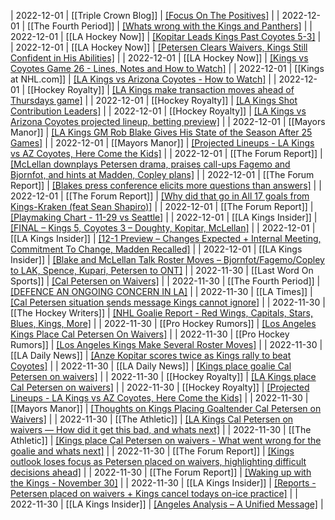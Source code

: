 | 2022-12-01 | [[Triple Crown Blog]] | [[Focus On The Positives]](https://triplecrownkings.com/?p=140) |
| 2022-12-01 | [[The Fourth Period]] | [[Whats wrong with the Kings and Panthers]](https://www.youtube.com/watch?v=xawDuEPUjKo) |
| 2022-12-01 | [[LA Hockey Now]] | [[Kopitar Leads Kings Past Coyotes 5-3]](https://www.lahockeynow.com/2022/12/01/anze-kopitar-leads-los-angeles-kings-past-arizona-coyotes-5-3) |
| 2022-12-01 | [[LA Hockey Now]] | [[Petersen Clears Waivers, Kings Still Confident in His Abilities]](https://www.lahockeynow.com/2022/12/01/cal-petersen-clears-waivers-los-angeles-kings-still-confident-in-his-abilities) |
| 2022-12-01 | [[LA Hockey Now]] | [[Kings vs Coyotes Game 26 - Lines, Notes and How to Watch]](https://www.lahockeynow.com/2022/12/01/los-angeles-kings-vs-arizona-coyotes-game-26-lines-notes--how-to-watch) |
| 2022-12-01 | [[Kings at NHL.com]] | [[LA Kings vs Arizona Coyotes - How to Watch]](https://www.nhl.com/kings/news/la-kings-vs-arizona-coyotes-how-to-watch/c-338257040) |
| 2022-12-01 | [[Hockey Royalty]] | [[LA Kings make transaction moves ahead of Thursdays game]](https://hockeyroyalty.com/2022/12/01/la-kings-make-transaction-moves-ahead-of-thursdays-game/) |
| 2022-12-01 | [[Hockey Royalty]] | [[LA Kings Shot Contribution Leaders]](https://hockeyroyalty.com/2022/12/01/la-kings-shot-contribution-leaders/) |
| 2022-12-01 | [[Hockey Royalty]] | [[LA Kings vs Arizona Coyotes projected lineup, betting preview]](https://hockeyroyalty.com/2022/12/01/la-kings-vs-arizona-coyotes-projected-lineup-betting-preview/) |
| 2022-12-01 | [[Mayors Manor]] | [[LA Kings GM Rob Blake Gives His State of the Season After 25 Games]](https://mayorsmanor.com/2022/12/la-kings-gm-rob-blake-gives-his-state-of-the-season-after-25-games/) |
| 2022-12-01 | [[Mayors Manor]] | [[Projected Lineups - LA Kings vs AZ Coyotes, Here Come the Kids]](https://mayorsmanor.com/2022/12/projected-lineups-la-kings-vs-az-coyotes-here-come-the-kids/) |
| 2022-12-01 | [[The Forum Report]] | [[McLellan downplays Petersen drama, praises call-ups Fagemo and Bjornfot, and hints at Madden, Copley plans]](https://theforumreport.com/mclellan-downplays-petersen-drama-praises-call-ups-fagemo-and-bjornfot-and-hints-at-madden-copley-plans/) |
| 2022-12-01 | [[The Forum Report]] | [[Blakes press conference elicits more questions than answers]](https://theforumreport.com/blakes-press-conference-elicits-more-questions-than-answers/) |
| 2022-12-01 | [[The Forum Report]] | [[Why did that go in All 17 goals from Kings-Kraken (feat Sean Shapiro)]](https://theforumreport.com/why-did-that-go-in-all-17-goals-from-kings-kraken-feat-sean-shapiro/) |
| 2022-12-01 | [[The Forum Report]] | [[Playmaking Chart - 11-29 vs Seattle]](https://theforumreport.com/playmaking-chart-11-29-vs-seattle/) |
| 2022-12-01 | [[LA Kings Insider]] | [[FINAL – Kings 5, Coyotes 3 – Doughty, Kopitar, McLellan]](https://lakingsinsider.com/2022/12/01/final-kings-5-coyotes-3-doughty-kopitar-mclellan/) |
| 2022-12-01 | [[LA Kings Insider]] | [[12-1 Preview – Changes Expected + Internal Meeting, Commitment To Change, Madden Recalled]](https://lakingsinsider.com/2022/12/01/12-1-preview-changes-expected-internal-meeting-commitment-to-change-madden-recalled/) |
| 2022-12-01 | [[LA Kings Insider]] | [[Blake and McLellan Talk Roster Moves – Bjornfot/Fagemo/Copley to LAK, Spence, Kupari, Petersen to ONT]](https://lakingsinsider.com/2022/12/01/blake-mclellan-talk-roster-moves-bjornfot-fagemo-copley-to-lak-spence-kupari-petersen-to-ont/) |
| 2022-11-30 | [[Last Word On Sports]] | [[Cal Petersen on Waivers]](https://lastwordonsports.com/hockey/2022/11/30/cal-petersen-put-on-waivers/) |
| 2022-11-30 | [[The Fourth Period]] | [[DEFENCE AN ONGOING CONCERN IN LA]](https://www.thefourthperiod.com/nov-2022/defence-an-ongoing-concern-in-la) |
| 2022-11-30 | [[LA Times]] | [[Cal Petersen situation sends message Kings cannot ignore]](https://www.latimes.com/sports/hockey/story/2022-12-01/kings-cal-petersen-nhl-elliott) |
| 2022-11-30 | [[The Hockey Writers]] | [[NHL Goalie Report - Red Wings, Capitals, Stars, Blues, Kings, More]](https://thehockeywriters.com/nhl-goalie-report-november-2022-23/) |
| 2022-11-30 | [[Pro Hockey Rumors]] | [[Los Angeles Kings Place Cal Petersen On Waivers]](https://www.prohockeyrumors.com/2022/11/los-angeles-kings-place-cal-petersen-on-waivers.html) |
| 2022-11-30 | [[Pro Hockey Rumors]] | [[Los Angeles Kings Make Several Roster Moves]](https://www.prohockeyrumors.com/2022/11/los-angeles-kings-make-several-roster-moves-3.html) |
| 2022-11-30 | [[LA Daily News]] | [[Anze Kopitar scores twice as Kings rally to beat Coyotes]](https://www.dailynews.com/2022/12/01/anze-kopitar-scores-twice-as-kings-rally-to-beat-coyotes/) |
| 2022-11-30 | [[LA Daily News]] | [[Kings place goalie Cal Petersen on waivers]](https://www.dailynews.com/2022/11/30/kings-place-goalie-cal-petersen-on-waivers/) |
| 2022-11-30 | [[Hockey Royalty]] | [[LA Kings place Cal Petersen on waivers]](https://hockeyroyalty.com/2022/11/30/la-kings-place-cal-petersen-waivers/) |
| 2022-11-30 | [[Hockey Royalty]] | [[Projected Lineups - LA Kings vs AZ Coyotes, Here Come the Kids]](https://hockeyroyalty.com/2022/11/30/takeaways-la-kings-8-kraken-9-ot-mass-confusion/) |
| 2022-11-30 | [[Mayors Manor]] | [[Thoughts on Kings Placing Goaltender Cal Petersen on Waivers]](https://mayorsmanor.com/2022/11/thoughts-on-kings-placing-goaltender-cal-petersen-on-waivers/) |
| 2022-11-30 | [[The Athletic]] | [[LA Kings Cal Petersen on waivers — How did it get this bad, and whats next]](https://theathletic.com/3955308/2022/11/30/kings-petersen-waivers-blake-contract/) |
| 2022-11-30 | [[The Athletic]] | [[Kings place Cal Petersen on waivers - What went wrong for the goalie and whats next]](https://theathletic.com/3954056/2022/11/30/cal-petersen-kings-waivers/) |
| 2022-11-30 | [[The Forum Report]] | [[Kings outlook loses focus as Petersen placed on waivers, highlighting difficult decisions ahead]](https://theforumreport.com/kings-outlook-loses-focus-as-petersen-placed-on-waivers-highlighting-difficult-decisions-ahead/) |
| 2022-11-30 | [[The Forum Report]] | [[Waking up with the Kings - November 30]](https://theforumreport.com/waking-up-with-the-kings-november-30/) |
| 2022-11-30 | [[LA Kings Insider]] | [[Reports - Petersen placed on waivers + Kings cancel todays on-ice practice]](https://lakingsinsider.com/2022/11/30/reports-petersen-placed-on-waivers-kings-cancel-todays-on-ice-practice/) |
| 2022-11-30 | [[LA Kings Insider]] | [[Angeles Analysis – A Unified Message]](https://lakingsinsider.com/2022/11/30/angeles-analysis-a-unified-message/) |
